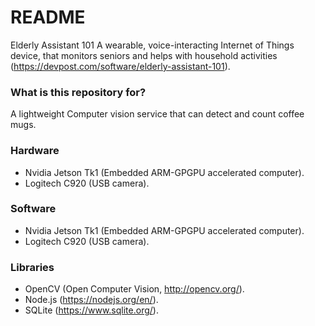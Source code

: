 # README #
Elderly Assistant 101
A wearable, voice-interacting Internet of Things device, that monitors seniors and helps with household activities (https://devpost.com/software/elderly-assistant-101).

### What is this repository for? ###
A lightweight Computer vision service that can detect and count coffee mugs.

### Hardware ###
- Nvidia Jetson Tk1 (Embedded ARM-GPGPU accelerated computer).
- Logitech C920 (USB camera).

### Software ###
- Nvidia Jetson Tk1 (Embedded ARM-GPGPU accelerated computer).
- Logitech C920 (USB camera).

### Libraries ###
- OpenCV (Open Computer Vision, http://opencv.org/).
- Node.js (https://nodejs.org/en/).
- SQLite (https://www.sqlite.org/).